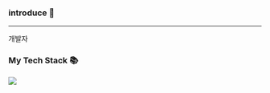 ### introduce 👋
___
개발자


### My Tech Stack 📚
<img src="https://img.shields.io/badge/Python-white?style=flat&logo=Python&logoColor=3776AB"/>
